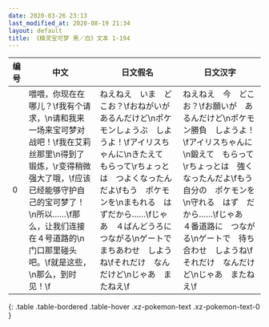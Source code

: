 ```yaml
---
date: 2020-03-26 23:13
last_modified_at: 2020-08-19 21:34
layout: default
title: 《精灵宝可梦 黑／白》文本 1-194
---
```

| 编号 | 中文 | 日文假名 | 日文汉字 |
| ---- | ---- | ---- | --- |
| 0 | 喂喂，你现在在哪儿？\f我有个请求，\n请和我来一场来宝可梦对战吧！\f我在艾莉丝那里\n得到了锻炼，\r变得稍微强大了哦，\f应该已经能够守护自己的宝可梦了！\n所以……\f那么，让我们连接在４号道路的\n门口那里碰头吧。\f就是这些，\n那么，到时见！\f | ねえねえ　いま　どこお？\fおねがいが　あるんだけど\nポケモンしょうぶ　しようよ！\fアイリスちゃんに\nきたえて　もらって\rちょっとは　つよくなったんだよ\fもう　ポケモンを\nまもれる　はずだから……\fじゃあ　４ばんどうろに　つながる\nゲートで　まちあわせ　しようね\fそれだけ　なんだけど\nじゃあ　またねえ\f | ねえねえ　今　どこお？\fお願いが　あるんだけど\nポケモン勝負　しようよ！\fアイリスちゃんに\n鍛えて　もらって\rちょっとは　強くなったんだよ\fもう　自分の　ポケモンを\n守れる　はず　だから……\fじゃあ　４番道路に　つながる\nゲートで　待ち合わせ　しようね\fそれだけ　なんだけど\nじゃあ　またねえ\f |
{: .table .table-bordered .table-hover .xz-pokemon-text .xz-pokemon-text-0 }